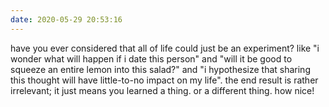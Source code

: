 ```yaml
---
date: 2020-05-29 20:53:16
---
```

have you ever considered that all of life could just be an experiment? like "i wonder what will happen if i date this person" and "will it be good to squeeze an entire lemon into this salad?" and "i hypothesize that sharing this thought will have little-to-no impact on my life". the end result is rather irrelevant; it just means you learned a thing. or a different thing. how nice!
